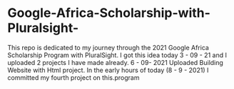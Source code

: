 # Google-Africa-Scholarship-with-Pluralsight-
This repo is dedicated to my journey through the 2021 Google Africa Scholarship Program with PluralSight. I got this idea today 3 - 09 - 21 and I uploaded 2 projects I have made already.
6 - 09- 2021 Uploaded Building Website with Html project. In the early hours of today (8 - 9 - 2021) I committed my fourth project on this.program
